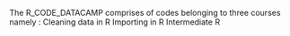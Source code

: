 The R_CODE_DATACAMP comprises of codes belonging to three courses namely :
Cleaning data in R
Importing in R
Intermediate R
